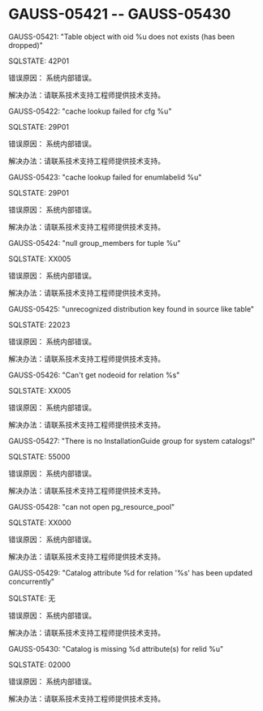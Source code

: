 # GAUSS-05421 -- GAUSS-05430<a name="ZH-CN_TOPIC_0302072959"></a>

GAUSS-05421: "Table object with oid %u does not exists \(has been dropped\)"

SQLSTATE: 42P01

错误原因： 系统内部错误。

解决办法：请联系技术支持工程师提供技术支持。

GAUSS-05422: "cache lookup failed for cfg %u"

SQLSTATE: 29P01

错误原因： 系统内部错误。

解决办法：请联系技术支持工程师提供技术支持。

GAUSS-05423: "cache lookup failed for enumlabelid %u"

SQLSTATE: 29P01

错误原因： 系统内部错误。

解决办法：请联系技术支持工程师提供技术支持。

GAUSS-05424: "null group\_members for tuple %u"

SQLSTATE: XX005

错误原因： 系统内部错误。

解决办法：请联系技术支持工程师提供技术支持。

GAUSS-05425: "unrecognized distribution key found in source like table"

SQLSTATE: 22023

错误原因： 系统内部错误。

解决办法：请联系技术支持工程师提供技术支持。

GAUSS-05426: "Can't get nodeoid for relation %s"

SQLSTATE: XX005

错误原因： 系统内部错误。

解决办法：请联系技术支持工程师提供技术支持。

GAUSS-05427: "There is no InstallationGuide group for system catalogs!"

SQLSTATE: 55000

错误原因： 系统内部错误。

解决办法：请联系技术支持工程师提供技术支持。

GAUSS-05428: "can not open pg\_resource\_pool"

SQLSTATE: XX000

错误原因： 系统内部错误。

解决办法：请联系技术支持工程师提供技术支持。

GAUSS-05429: "Catalog attribute %d for relation '%s' has been updated concurrently"

SQLSTATE: 无

错误原因： 系统内部错误。

解决办法：请联系技术支持工程师提供技术支持。

GAUSS-05430: "Catalog is missing %d attribute\(s\) for relid %u"

SQLSTATE: 02000

错误原因： 系统内部错误。

解决办法：请联系技术支持工程师提供技术支持。

